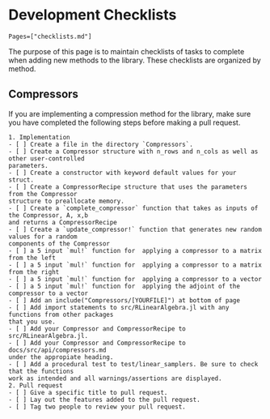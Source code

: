 # Development Checklists 

```@contents
Pages=["checklists.md"]
```
The purpose of this page is to maintain checklists of tasks to complete when adding new 
methods to the library. These checklists are organized by method.

## Compressors 
If you are implementing a compression method for the library, make sure you have completed 
the following steps before making a pull request. 

```
1. Implementation
- [ ] Create a file in the directory `Compressors`.
- [ ] Create a Compressor structure with n_rows and n_cols as well as other user-controlled 
parameters.
- [ ] Create a constructor with keyword default values for your struct.
- [ ] Create a CompressorRecipe structure that uses the parameters from the Compressor 
structure to preallocate memory.
- [ ] Create a `complete_compressor` function that takes as inputs of the Compressor, A, x,b
and returns a CompressorRecipe
- [ ] Create a `update_compressor!` function that generates new random values for a random
components of the Compressor 
- [ ] a 5 input `mul!` function for  applying a compressor to a matrix from the left
- [ ] a 5 input `mul!` function for  applying a compressor to a matrix from the right 
- [ ] a 5 input `mul!` function for  applying a compressor to a vector
- [ ] a 5 input `mul!` function for  applying the adjoint of the compressor to a vector
- [ ] Add an include("Compressors/[YOURFILE]") at bottom of page 
- [ ] Add import statements to src/RLinearAlgebra.jl with any functions from other packages 
that you use.
- [ ] Add your Compressor and CompressorRecipe to src/RLinearAlgebra.jl.
- [ ] Add your Compressor and CompressorRecipe to docs/src/api/compressors.md 
under the appropiate heading. 
- [ ] Add a procedural test to test/linear_samplers. Be sure to check that the functions 
work as intended and all warnings/assertions are displayed.
2. Pull request
- [ ] Give a specific title to pull request.
- [ ] Lay out the features added to the pull request.
- [ ] Tag two people to review your pull request.
```

